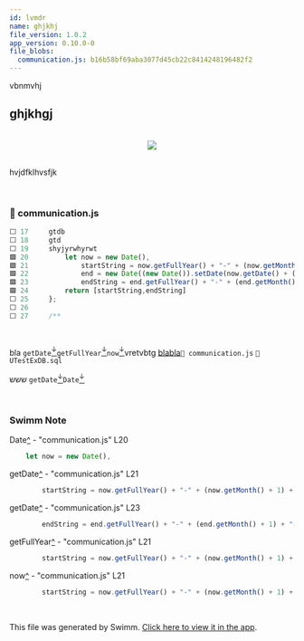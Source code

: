 ```yaml
---
id: lvmdr
name: ghjkhj
file_version: 1.0.2
app_version: 0.10.0-0
file_blobs:
  communication.js: b16b58bf69aba3077d45cb22c8414248196482f2
---
```


vbnmvhj

## ghjkhgj

<br/>

<div align="center"><img src="https://firebasestorage.googleapis.com/v0/b/swimm-dev-content/o/repositories%2Fls4DA2fLasmQuEbT4ipw%2Feed37614-1890-4819-8554-3936fc96f972.jpeg?alt=media&token=dc464687-3c89-4eba-be26-129be21fe245" style="width:'50%'"/></div>

<br/>

hvjdfklhvsfjk

<br/>



<!-- NOTE-swimm-snippet: the lines below link your snippet to Swimm -->
### 📄 communication.js
```javascript
⬜ 17     gtdb
⬜ 18     gtd
⬜ 19     shyjyrwhyrwt
🟩 20         let now = new Date(),
🟩 21             startString = now.getFullYear() + "-" + (now.getMonth() + 1) + "-" + (now.getDate()),
🟩 22             end = new Date((new Date()).setDate(now.getDate() + (range || 7))),
🟩 23             endString = end.getFullYear() + "-" + (end.getMonth() + 1) + "-" + (end.getDate());
🟩 24         return [startString,endString]
⬜ 25     };
⬜ 26     
⬜ 27     /**
```

<br/>

bla `getDate`[<sup id="1uRSBr">↓</sup>](#f-1uRSBr)`getFullYear`[<sup id="iEObD">↓</sup>](#f-iEObD)`now`[<sup id="1qi86v">↓</sup>](#f-1qi86v)vretvbtg [bla](bla.233bj.sw.md)[bla](bla.233bj.sw.md)`📄 communication.js` `📄 UTestExDB.sql`

ששש `getDate`[<sup id="Z1GAwHi">↓</sup>](#f-Z1GAwHi)`Date`[<sup id="BVHzx">↓</sup>](#f-BVHzx)




<br/>

<!-- THIS IS AN AUTOGENERATED SECTION. DO NOT EDIT THIS SECTION DIRECTLY -->
### Swimm Note

<span id="f-BVHzx">Date</span>[^](#BVHzx) - "communication.js" L20
```javascript
    let now = new Date(),
```

<span id="f-Z1GAwHi">getDate</span>[^](#Z1GAwHi) - "communication.js" L21
```javascript
        startString = now.getFullYear() + "-" + (now.getMonth() + 1) + "-" + (now.getDate()),
```

<span id="f-1uRSBr">getDate</span>[^](#1uRSBr) - "communication.js" L23
```javascript
        endString = end.getFullYear() + "-" + (end.getMonth() + 1) + "-" + (end.getDate());
```

<span id="f-iEObD">getFullYear</span>[^](#iEObD) - "communication.js" L21
```javascript
        startString = now.getFullYear() + "-" + (now.getMonth() + 1) + "-" + (now.getDate()),
```

<span id="f-1qi86v">now</span>[^](#1qi86v) - "communication.js" L21
```javascript
        startString = now.getFullYear() + "-" + (now.getMonth() + 1) + "-" + (now.getDate()),
```

<br/>

This file was generated by Swimm. [Click here to view it in the app](http://localhost:5001/repos/ls4DA2fLasmQuEbT4ipw/docs/lvmdr).